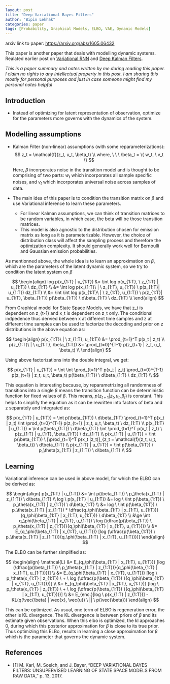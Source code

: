 ```yaml
---
layout: post
title: "Deep Variational Bayes Filters"
author: "Bipin Lekhak"
categories: paper
tags: [Probability, Graphical Models, ELBO, VAE, Dynamic Models]
---
```


arxiv link to paper: <https://arxiv.org/abs/1605.06432>

This paper is another paper that deals with modelling dynamic systems. Realated earlier post on
[Variational RNN](https://bipin-lekhak.github.io/paper/vrnn.html) and [Deep
Kalman Filters](https://bipin-lekhak.github.io/paper/dkf.html).

*This is a paper summary and notes written by me during reading this paper. I
claim no rights to any intellectual property in this post. I am sharing this
mostly for personal purposes and just in case someone might find my personal
notes helpful*


## Introduction

- Instead of optimizing for latent representation of observation, optimize for
  the parameters more governs with the dynamics of the system.

## Modelling assumptions

- Kalman Filter (non-linear) assumptions (with some reparameterizations):
  $$
  z_t = \mathcal{f}(z_t, u_t, \beta_t) \\
  where, \ \ \ \beta_t = \{ w_t, \ v_t \}
  $$

  Here, $\beta$ incorporates noise in the transition model and is thought to be
  comprising of two parts: $w_t$ which incorporates all sample specific noises,
  and $v_t$ which incorporates universal noise across samples of data.

- The main idea of this paper is to condition the transition matrix on $\beta$
  and use Variational inference to learn these parameters.
  - For linear Kalman assumptions, we can think of transition matrices to be
    random variables, in which case, the beta will be those transition matrices.
  - This model is also agnostic to the distribution chosen for emission matrix
    as long as it is parameterizable. However, the choice of distribution class
    will affect the sampling process and therefore the optimization complexity.
    It should generally work well for Bernoulli and Gaussian emission probabilities.


As mentionned above, the whole idea is to learn an approximation on $\beta$,
which are the parameters of the latent dynamic system, so we try to condition the
latent system on $\beta$

$$
\begin{align}
log p(x_{1:T} | u_{1:T}) &= \int log p(x_{1:T}, \ z_{1:T} | u_{1:T}) \ dz_{1:T}
\\
&= \int log p(x_{1:T}\ | \ z_{1:T}, u_{1:T}) \ p(z_{1:T}| u_{1:T}) dz_{1:T} \\
&= \int \int log p(x_{1:T}\ | \ z_{1:T}, u_{1:T}) \ p(z_{1:T}| u_{1:T},
\beta_{1:T})  p(\beta_{1:T}) \ d\beta_{1:T} \ dz_{1:T} \\
\end{align}
$$

From Graphical model for State Space Models, we have that z_t is dependent on
z_{t-1} and x_t is dependent on z_t only. The conditional indpedence thus
dervied between x at different time samples and z at different time samples can
be used to factorize the decoding and prior on z distributions in the above
equation as:

$$
\begin{align}
p(x_{1:T}\ | \ z_{1:T}, u_{1:T}) &= \prod_{t=1}^T p(x_t | z_t) \\
p(z_{1:T}\ | \ u_{1:T}, \beta_{1:T}) &= \prod_{t=0}^{T-1} p(z_{t+1} | z_t, u_t, \beta_t) \\
\end{align}
$$

Using above factorizations into the double integral, we get:

$$
p(x_{1:T} | u_{1:T}) = \int \int \prod_{t=1}^T p(x_t | z_t) \prod_{t=0}^{T-1} p(z_{t+1} | z_t, u_t, \beta_t) p(\beta_{1:T}) \ d\beta_{1:T} \ dz_{1:T} \\
$$

This equation is interesting because, by reparametrizing all randomness of
transitions into a single $\beta$ means the transition function can be
deterministic function for fixed values of $\beta$. This means, $p(z_{t+1} |
z_t, u_t, \beta_t)$ is constant. This helps to simplify the equation as it can
be rewritten into factors of beta and z separately and integrated as:

$$
p(x_{1:T} | u_{1:T}) = \int p(\beta_{1:T}) \ d\beta_{1:T} \prod_{t=1}^T p(x_t | z_t) \int  \prod_{t=0}^{T-1} p(z_{t+1} | z_t, u_t, \beta_t)  \ dz_{1:T} \\
p(x_{1:T} | u_{1:T}) = \int p(\beta_{1:T}) \ d\beta_{1:T}  \int   \prod_{t=1}^T
p(x_t | z_t) \ p(z_{1:T} | u_{1:T}, \beta_{1:T})  \ dz_{1:T} \\
p(x_{1:T} | u_{1:T}) = \int p(\beta_{1:T}) \ [\prod_{t=1}^T p(x_t |z_t)]_{z_t =
\mathcal{f}(z_t, u_t, \beta_t)} \ d\beta_{1:T} \\
p(x_{1:T} | u_{1:T}) = \int p(\beta_{1:T}) \ p_\theta(x_{1:T} | z_{1:T}) \ d\beta_{1:T} \\
$$

## Learning

Variational inference can be used in above model, for which the ELBO can be
derived as:

$$
\begin{align}
p(x_{1:T} | u_{1:T}) &= \int p(\beta_{1:T}) \ p_\theta(x_{1:T} | z_{1:T}) \
d\beta_{1:T} \\
log \ p(x_{1:T} | u_{1:T}) &= log \ \int p(\beta_{1:T}) \ p_\theta(x_{1:T} |
z_{1:T}) \ d\beta_{1:T} \\
&= log \ \int p(\beta_{1:T}) \ p_\theta(x_{1:T} | z_{1:T}) * \dfrac{q_\phi(\beta_{1:T} | x_{1:T}, u_{1:T})}{q_\phi(\beta_{1:T} | x_{1:T}, u_{1:T})} \ d\beta_{1:T} \\
&\ge \int q_\phi(\beta_{1:T} | x_{1:T}, u_{1:T}) \ log (\dfrac{p(\beta_{1:T}) \
p_\theta(x_{1:T} | z_{1:T})}{q_\phi(\beta_{1:T} | x_{1:T}, u_{1:T})}) \\
&= E_{q_\phi(\beta_{1:T} | x_{1:T}, u_{1:T})} [log (\dfrac{p(\beta_{1:T}) \
p_\theta(x_{1:T} | z_{1:T})}{q_\phi(\beta_{1:T} | x_{1:T}, u_{1:T})})]
\end{align}
$$

The ELBO can be further simplified as:

$$
\begin{align}
\mathcal{L} &= E_{q_\phi(\beta_{1:T} | x_{1:T}, u_{1:T})} [log (\dfrac{p(\beta_{1:T}) \
p_\theta(x_{1:T} | z_{1:T})}{q_\phi(\beta_{1:T} | x_{1:T}, u_{1:T})})] \\
&= E_{q_\phi(\beta_{1:T} | x_{1:T}, u_{1:T})} [log \ p_\theta(x_{1:T} | z_{1:T})
\ + \ log (\dfrac{p(\beta_{1:T}) }{q_\phi(\beta_{1:T} | x_{1:T}, u_{1:T})})] \\
&= E_{q_\phi(\beta_{1:T} | x_{1:T}, u_{1:T})} [log \ p_\theta(x_{1:T} | z_{1:T})
\ + \ log (\dfrac{p(\beta_{1:T}) }{q_\phi(\beta_{1:T} | x_{1:T}, u_{1:T})})] \\
&= E_{enc.}[log \ p(x_{1:T} | z_{1:T})] - KL(q(\vec{\beta} | \vec{x}, \vec{u}) \ || \ p(\vec{\beta}))
\end{align}
$$

This can be optimized. As usual, one term of ELBO is regeneration error, the
other is KL divergence. The KL divergence is between priors of $\beta$ and its
estimate given observations. When this elbo is optimized, the kl approaches 0,
during which this posterior approximation for $\beta$ is close to its true
prior. Thus optimizing this ELBo, results in learning a close approximation for
$\beta$ which is the parameter that governs the dynamic system.


## References

- [1] M. Karl, M. Soelch, and J. Bayer, “DEEP VARIATIONAL BAYES FILTERS: UNSUPERVISED LEARNING OF STATE SPACE MODELS FROM RAW DATA,” p. 13, 2017.

